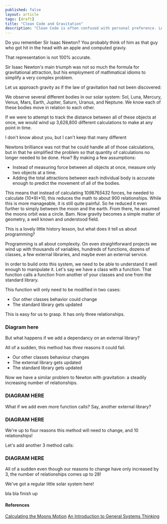 ```yaml
---
published: false
layout: article
tags: [draft]
title: "Clean Code and Gravitation"
description: "Clean Code is often confused with personal preference. Let's examine the math behind clean code."
---
```


Do you remember Sir Isaac Newton? You probably think of him as that guy who got
hit in the head with an apple and computed graviy.

That representation is not 100% accurate.

Sir Isaac Newton's main triumph was not so much the formula for gravitational
attraction, but his employment of mathmatical idioms to simplify a very complex
problem.

Let us approach gravity as if the law of gravitation had not been discovered:

We observe several different bodies in our solar system: Sol, Luna, Mercury,
Venus, Mars, Earth, Jupiter, Saturn, Uranus, and Neptune.  We know each of these
bodies move in relation to each other.

If we were to attempt to track the distance between all of these objects at
once, we would wind up 3,628,800 different calculations to make at any point in
time.

I don't know about you, but I can't keep that many different

Newtons brilliance was not that he could handle all of those
calculations, but in that he simplified the problem so that quantity of
calculations no longer needed to be done. How? By making a few assumptions:

  * Instead of measuring force between all objects at once, measure only two
    objects at a time.
  * Adding the total attractions between each individual body is accurate enough
    to predict the movement of all of the bodies.

This means that instead of calculating 10*9*8*7*6*5*4*3*2 forces, he needed to
calculate (10*9)*10, this reduces the math to about 900 relationships.  While
this is more manageable, it is still quite painful. So he reduced it even
further to simply between the moon and the earth. From there, he assumed the
moons orbit was a circle. Bam. Now gravity becomes a simple matter of geometry,
a well known and understood field.

This is a lovely little history lesson, but what does it tell us about
programming?

Programming is all about complexity. On even straightforward projects we wind up
with thousands of variables, hundreds of functions, dozens of classes, a few
external libraries, and maybe even an external service.

In order to build onto this system, we need to be able to understand it well
enough to manipulate it. Let's say we have a class with a function. That
function calls a function from another of your classes and one from the standard
library.

This function will only need to be modified in two cases:
  * Our other classes behavior could change
  * The standard library gets updated

This is easy for us to grasp. It has only three relationships.

### Diagram here

But what happens if we add a dependancy on an external library?

All of a sudden, this method has *three* reasons it could fail.
  * Our other classes behaviour changes
  * The external library gets updated
  * The standard library gets updated

Now we have a similar problem to Newton with gravitation: a steadily increasing
number of relationships.

### DIAGRAM HERE

What if we add even more function calls? Say, another external library?

### DIAGRAM HERE

We're up to four reasons this method will need to change, and 10 relationships!


Let's add another 3 method calls:

### DIAGRAM HERE

All of a sudden even though our reasons to change have only increased by 3, the
number of relationships comes up to 28!

We've got a regular little solar system here!

bla bla finish up

#### References
[Calculating the Moons Motion](http://www-istp.gsfc.nasa.gov/stargaze/Sgravity.htm)
[An Introduction to General Systems Thinking](http://www.smashwords.com/books/view/51948)
